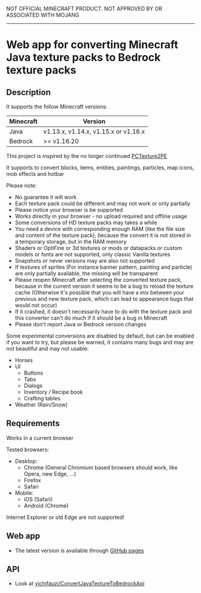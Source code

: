 NOT OFFICIAL MINECRAFT PRODUCT. NOT APPROVED BY OR ASSOCIATED WITH MOJANG

---

# Web app for converting Minecraft Java texture packs to Bedrock texture packs

## Description

It supports the follow Minecraft versions:

| Minecraft | Version |
|-----------|---------|
| Java | v1.13.x, v1.14.x, v1.15.x or v1.16.x |
| Bedrock | >= v1.16.20 |

This project is inspired by the no longer continued [PCTexture2PE](https://github.com/rodrigojxd/PCTexture2PE)

It supports to convert blocks, items, entities, paintings, particles, map icons, mob effects and hotbar

Please note:

- No guarantee it will work
- Each texture pack could be different and may not work or only partially
- Please notice your browser is be supported
- Works directly in your browser - no upload required and offline usage
- Some conversions of HD texture packs may takes a while
- You need a device with corresponding enough RAM (like the file size and content of the texture pack), because the convert it is not stored in a temporary storage, but in the RAM memory
- Shaders or OptiFine or 3d textures or mods or datapacks or custom models or fonts are not supported, only classic Vanilla textures
- Snapshots or never versions may are also not supported
- If textures of sprites (For instance banner pattern, painting and particle) are only partially available, the missing will be transparent
- Please reopen Minecraft after selecting the converted texture pack, because in the current version it seems to be a bug to reload the texture cache (Otherwise it's possible that you will have a mix between your previous and new texture pack, which can lead to appearance bugs that would not occur)
- If it crashed, it doesn't necessarily have to do with the texture pack and this converter can't do much if it should be a bug in Minecraft
- Please don't report Java or Bedrock version changes

Some experimental conversions are disabled by default, but can be enabled if you want to try, but please be warned, it contains many bugs and may are not beautiful and may not usable:
- Horses
- UI
    - Buttons
    - Tabs
    - Dialogs
    - Inventory / Recipe book
    - Crafting tables
- Weather (Rain/Snow)

## Requirements

Works in a current browser

Tested browsers:
- Desktop:
  - Chrome (General Chromium based browsers should work, like Opera, new Edge, ...)
  - Firefox
  - Safari
- Mobile:
  - iOS (Safari)
  - Android (Chrome)

Internet Explorer or old Edge are not supported!

## Web app
* The latest version is available through [GitHub pages](http://yichifauzi.github.io/ConvertJavaTextureToBedrock/)

## API
* Look at [yichifauzi/ConvertJavaTextureToBedrockApi](https://github.com/yichifauzi/ConvertJavaTextureToBedrockApi)
